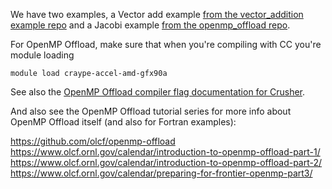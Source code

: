 We have two examples, a Vector add example [from the vector_addition example repo](https://code.ornl.gov/olcf/vector_addition) and a Jacobi example [from the openmp_offload repo](https://github.com/olcf/openmp-offload).

For OpenMP Offload, make sure that when you're compiling with CC you're module loading

```
module load craype-accel-amd-gfx90a
```


See also the [OpenMP Offload compiler flag documentation for Crusher](https://docs.olcf.ornl.gov/systems/crusher_quick_start_guide.html#openmp-gpu-offload).

And also see the OpenMP Offload tutorial series for more info about OpenMP Offload itself
(and also for Fortran examples):

https://github.com/olcf/openmp-offload
https://www.olcf.ornl.gov/calendar/introduction-to-openmp-offload-part-1/
https://www.olcf.ornl.gov/calendar/introduction-to-openmp-offload-part-2/
https://www.olcf.ornl.gov/calendar/preparing-for-frontier-openmp-part3/
